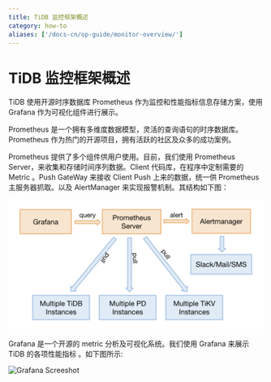 ```yaml
---
title: TiDB 监控框架概述
category: how-to
aliases: ['/docs-cn/op-guide/monitor-overview/']
---
```


# TiDB 监控框架概述

TiDB 使用开源时序数据库 Prometheus 作为监控和性能指标信息存储方案，使用 Grafana 作为可视化组件进行展示。

Prometheus 是一个拥有多维度数据模型，灵活的查询语句的时序数据库。Prometheus 作为热门的开源项目，拥有活跃的社区及众多的成功案例。

Prometheus 提供了多个组件供用户使用。目前，我们使用 Prometheus Server，来收集和存储时间序列数据。Client 代码库，在程序中定制需要的 Metric 。Push GateWay 来接收 Client Push 上来的数据，统一供 Prometheus 主服务器抓取。以及 AlertManager 来实现报警机制。其结构如下图：

![Prometheus in TiDB](/media/prometheus-in-tidb.png)

Grafana 是一个开源的 metric 分析及可视化系统。我们使用 Grafana 来展示 TiDB 的各项性能指标 。如下图所示:

![Grafana Screeshot](/media/grafana-screenshot.png)
